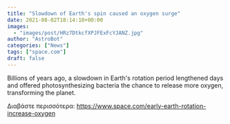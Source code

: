 ```yaml
---
title: "Slowdown of Earth's spin caused an oxygen surge"
date: 2021-08-02T18:14:10+00:00
images:
  - "images/post/HRz7DtkcfXPJFExFcYJANZ.jpg"
author: "AstroBot"
categories: ["News"]
tags: ["space.com"]
draft: false
---
```


Billions of years ago, a slowdown in Earth's rotation period lengthened days and offered photosynthesizing bacteria the chance to release more oxygen, transforming the planet. 

Διαβάστε περισσότερα: https://www.space.com/early-earth-rotation-increase-oxygen
